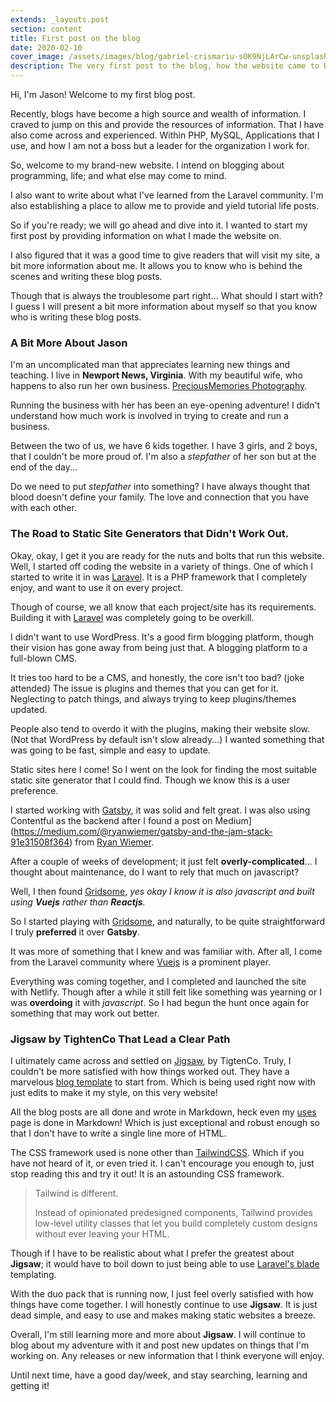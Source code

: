 ```yaml
---
extends: _layouts.post
section: content
title: First post on the blog
date: 2020-02-10
cover_image: /assets/images/blog/gabriel-crismariu-sOK9NjLArCw-unsplash.jpg
description: The very first post to the blog, how the website came to be, trails and errors, and more about Jason.
---
```


Hi, I'm Jason! Welcome to my first blog post.

Recently, blogs have become a high source and wealth of information. I craved to jump on this and provide the resources of information. That I have also come across and experienced. Within PHP, MySQL, Applications that I use, and how I am not a boss but a leader for the organization I work for. 

So, welcome to my brand-new website. I intend on blogging about programming, life; and what else may come to mind. 

I also want to write about what I've learned from the Laravel community. I'm also establishing a place to allow me to provide and yield tutorial life posts.

So if you're ready; we will go ahead and dive into it. I wanted to start my first post by providing information on what I made the website on.

I also figured that it was a good time to give readers that will visit my site, a bit more information about me. It allows you to know who is behind the scenes and writing these blog posts.

Though that is always the troublesome part right... What should I start with? I guess I will present a bit more information about myself so that you know who is writing these blog posts.

### A Bit More About Jason

I'm an uncomplicated man that appreciates learning new things and teaching. I live in **Newport News, Virginia**. With my beautiful wife, who happens to also run her own business. [PreciousMemories Photography](https://preciousmemories.photography).

Running the business with her has been an eye-opening adventure! I didn't understand how much work is involved in trying to create and run a business.

Between the two of us, we have 6 kids together. I have 3 girls, and 2 boys, that I couldn't be more proud of. I'm also a *stepfather* of her son but at the end of the day... 

Do we need to put *stepfather* into something? I have always thought that blood doesn't define your family. The love and connection that you have with each other.

### The Road to Static Site Generators that Didn't Work Out.

Okay, okay, I get it you are ready for the nuts and bolts that run this website. Well, I started off coding the website in a variety of things. One of which I started to write it in was [Laravel](https://laravel.com). It is a PHP framework that I completely enjoy, and want to use it on every project. 

Though of course, we all know that each project/site has its requirements. Building it with [Laravel](https://laravel.com) was completely going to be overkill. 

I didn't want to use WordPress. It's a good firm blogging platform, though their vision has gone away from being just that. A blogging platform to a full-blown CMS.

It tries too hard to be a CMS, and honestly, the core isn't too bad? (joke attended) The issue is plugins and themes that you can get for it. Neglecting to patch things, and always trying to keep plugins/themes updated.

People also tend to overdo it with the plugins, making their website slow. (Not that WordPress by default isn't slow already...) I wanted something that was going to be fast, simple and easy to update.

Static sites here I come! So I went on the look for finding the most suitable static site generator that I could find. Though we know this is a user preference. 

I started working with [Gatsby](https://www.gatsbyjs.org/), it was solid and felt great.  I was also using Contentful as the backend after I found a post on Medium](https://medium.com/@ryanwiemer/gatsby-and-the-jam-stack-91e31508f364) from [Ryan Wiemer](https://medium.com/@ryanwiemer).

After a couple of weeks of development; it just felt **overly-complicated**... I thought about maintenance, do I want to rely that much on javascript? 

Well, I then found [Gridsome](https://gridsome.org/), *yes okay I know it is also javascript and built using **Vuejs** rather than **Reactjs**.*

So I started playing with [Gridsome](https://gridsome.org/), and naturally, to be quite straightforward I truly **preferred** it over **Gatsby**. 

It was more of something that I knew and was familiar with. After all, I come from the Laravel community where [Vuejs](https://vuejs.org/) is a prominent player. 

Everything was coming together, and I completed and launched the site with Netlify. Though after a while it still felt like something was yearning or I was **overdoing** it with *javascript*. So I had begun the hunt once again for something that may work out better.

### Jigsaw by TightenCo That Lead a Clear Path

I ultimately came across and settled on [Jigsaw](https://jigsaw.tighten.co/), by TigtenCo. Truly, I couldn't be more satisfied with how things worked out. They have a marvelous [blog template](https://github.com/tightenco/jigsaw-blog-template) to start from. Which is being used right now with just edits to make it my style, on this very website! 

All the blog posts are all done and wrote in Markdown, heck even my [uses](https://jasonkenyon.me/uses) page is done in Markdown! Which is just exceptional and robust enough so that I don't have to write a single line more of HTML. 

The CSS framework used is none other than [TailwindCSS](https://tailwindcss.com/). Which if you have not heard of it, or even tried it. I can't encourage you enough to, just stop reading this and try it out! It is an astounding CSS framework. 

> Tailwind is different.
> 
> Instead of opinionated predesigned components, Tailwind provides low-level utility classes that let you build completely custom designs without ever leaving your HTML.

Though if I have to be realistic about what I prefer the greatest about **Jigsaw**; it would have to boil down to just being able to use [Laravel's blade](https://laravel.com/docs/master/blade) templating. 

With the duo pack that is running now, I just feel overly satisfied with how things have come together. I will honestly continue to use **Jigsaw**. It is just dead simple, and easy to use and makes making static websites a breeze.

Overall, I'm still learning more and more about **Jigsaw**. I will continue to blog about my adventure with it and post new updates on things that I'm working on. Any releases or new information that I think everyone will enjoy.

Until next time, have a good day/week, and stay searching, learning and getting it!